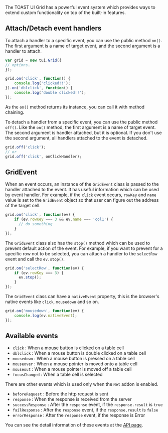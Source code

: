 The TOAST UI Grid has a powerful event system which provides ways to extend custom functionality on top of the built-in features. 

## Attach/Detach event handlers

To attach a handler to a specific event, you can use the public method `on()`. The first argument is a name of target event, and the second argument is a handler to attach. 

```javascript
var grid = new tui.Grid({
// options…
});

grid.on('click', function() {
    console.log('clicked!!');
}).on('dblclick', function() {
    console.log('double clicked!!');
});
```

As the `on()` method returns its instance, you can call it with method chaining. 

To detach a handler from a specific event, you can use the public method `off()`. Like the `on()` method, the first argument is a name of target event. The second argument is handler attached, but it is optional. If you don't use the second argument, all handlers attached to the event is detached.

```javascript
grid.off('click');
// or
grid.off('click', onClickHandler);
```

## GridEvent
When an event occurs, an instance of the `GridEvent` class is passed to the handler attached to the event. It has useful information which can be used by event handler. For example, if the `click` event occurs, `rowKey` and `name` value is set to the `GridEvent` object so that user can figure out the address of the target cell.

```javascript
grid.on('click', function(ev) {
    if (ev.rowKey === 3 && ev.name === 'col1') {
      // do something
    }
});
```

The `GridEvent` class also has the `stop()` method which can be used to prevent default action of the event. For example, if you want to prevent for a specific row not to be selected, you can attach a handler to the `selectRow` event and call the `ev.stop()`.

```javascript
grid.on('selectRow', function(ev) {
    if (ev.rowKey === 3) {
      ev.stop();  
    }
});
```

The `GridEvent` class can have a `nativeEvent` property, this is the browser's native events like `click`, `mousedown` and so on.

```javascript
grid.on('mousedown', function(ev) {
    console.log(ev.nativeEvent);
});
```

## Available events

- `click` : When a mouse button is clicked on a table cell
- `dblclick` : When a mouse button is double clicked on a table cell
- `mousedown` :  When a mouse button is pressed on a table cell
- `mouseover` : When a mouse pointer is moved onto a table cell
- `mouseout` : When a mouse pointer is moved off a table cell
- `focusChanged` : When a table cell is selected

There are other events which is used only when the `Net` addon is enabled.

- `beforeRequest` : Before the http request is sent
- `response` : When the response is received from the server
- `successResponse` : After the `response` event, if the `response.result` is `true`
- `failResponse` : After the `response` event, if the `response.result` is `false`
- `errorResponse` : After the `response` event, if the response is Error

You can see the detail information of these events at the [API page](http://nhnent.github.io/tui.grid/api).